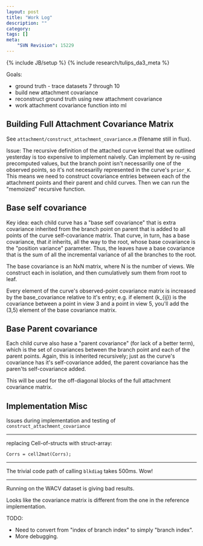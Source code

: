 ```yaml
---
layout: post
title: "Work Log"
description: ""
category: 
tags: []
meta: 
    "SVN Revision": 15229
---
```

{% include JB/setup %}
{% include research/tulips_da3_meta %}

Goals:
    
* ground truth - trace datasets 7 through 10
* build new attachment covariance
* reconstruct ground truth using new attachment covariance
* work attachment covariance function into ml

Building Full Attachment Covariance Matrix
----------------------
See `attachment/construct_attachment_covariance.m` (filename still in flux).

Issue: The recursive definition of the attached curve kernel that we outlined yesterday is too expensive to implement naively.  Can implement by re-using precomputed values, but the branch point isn't necessarilly one of the observed points, so it's not necesarilly represented in the curve's `prior_K`.  This means we need to construct covariance entries between each of the attachment points and their parent and child curves.  Then we can run the "memoized" recursive function.

Base self covariance
----------------------
Key idea: each child curve has a "base self covariance" that is extra covariance inherited from the branch point on parent that is added to all points of the curve self-covariance matrix.  That curve, in turn, has a base covariance, that *it* inherits, all the way to the root, whose base covariance is the "position variance" parameter.  Thus, the leaves have a base covariance that is the sum of all the incremental variance of all the branches to the root.  

The base covariance is an NxN matrix, where N is the number of views.  We construct each in isolation, and then cumulatively sum them from root to leaf.

Every element of the curve's observed-point covariance matrix is increased by the base_covariance relative to it's entry; e.g. if element \(k_{ij}\) is the covariance between a point in view 3 and a point in view 5, you'll add the (3,5) element of the base covariance matrix.

Base Parent covariance
---------------------------
Each child curve also hase a "parent covariance" (for lack of a better term), which is the set of covariances between the branch point and each of the parent points.  Again, this is inherited recursively; just as the curve's covariance has it's self-covariance added, the parent covariance has the paren'ts self-covariance added.  

This will be used for the off-diagonal blocks of the full attachment covariance matrix.


Implementation Misc
-----

Issues during implementation and testing of `construct_attachment_covariance`

---

replacing Cell-of-structs with struct-array:
    
    Corrs = cell2mat(Corrs);

---

The trivial code path of calling `blkdiag` takes 500ms. Wow!

---

Running on the WACV dataset is giving bad results.

Looks like the covariance matrix is different from the one in the reference implementation.  

TODO:
    
* Need to convert from "index of branch index" to simply "branch index".  
* More debugging.
